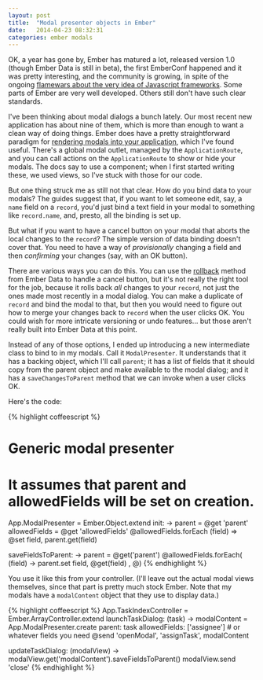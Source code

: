 ```yaml
---
layout: post
title:  "Modal presenter objects in Ember"
date:   2014-04-23 08:32:31
categories: ember modals
---
```


OK, a year has gone by, Ember has matured a lot, released version 1.0 (though Ember Data is still in beta), the first EmberConf happened and it was pretty interesting, and the community is growing, in spite of the ongoing [flamewars about the very idea of Javascript frameworks](https://news.ycombinator.com/item?id=7633175). Some parts of Ember are very well developed. Others still don't have such clear standards.

I've been thinking about modal dialogs a bunch lately. Our most recent new application has about nine of them, which is more than enough to want a clean way of doing things. Ember does have a pretty straightforward paradigm for [rendering modals into your application](http://emberjs.com/guides/cookbook/user_interface_and_interaction/using_modal_dialogs/), which I've found useful. There's a global modal outlet, managed by the `ApplicationRoute`, and you can call actions on the `ApplicationRoute` to show or hide your modals. The docs say to use a component; when I first started writing these, we used views, so I've stuck with those for our code.

But one thing struck me as still not that clear. How do you bind data to your modals? The guides suggest that, if you want to let someone edit, say, a `name` field on a `record`, you'd just bind a text field in your modal to something like `record.name`, and, presto, all the binding is set up.

But what if you want to have a cancel button on your modal that aborts the local changes to the `record`? The simple version of data binding doesn't cover that. You need to have a way of *provisionally* changing a field and then *confirming* your changes (say, with an OK button).

There are various ways you can do this. You can use the [rollback](http://emberjs.com/api/data/classes/DS.Model.html#method_rollback) method from Ember Data to handle a cancel button, but it's not really the right tool for the job, because it rolls back *all* changes to your `record`, not just the ones made most recently in a modal dialog. You can make a duplicate of `record` and bind the modal to that, but then you would need to figure out how to merge your changes back to `record` when the user clicks OK. You could wish for more intricate versioning or undo features... but those aren't really built into Ember Data at this point.

Instead of any of those options, I ended up introducing a new intermediate class to bind to in my modals. Call it `ModalPresenter`. It understands that it has a backing object, which I'll call `parent`; it has a list of fields that it should copy from the parent object and make available to the modal dialog; and it has a `saveChangesToParent` method that we can invoke when a user clicks OK.

Here's the code:

{% highlight coffeescript %}
# Generic modal presenter
# It assumes that parent and allowedFields will be set on creation.

App.ModalPresenter = Ember.Object.extend
  init: ->
    parent = @get 'parent'
    allowedFields = @get 'allowedFields'
    @allowedFields.forEach (field) =>
      @set field, parent.get(field)

  saveFieldsToParent: ->
    parent = @get('parent')
    @allowedFields.forEach( (field) ->
      parent.set field, @get(field)
    , @)
{% endhighlight %}

You use it like this from your controller. (I'll leave out the actual modal views themselves, since that part is pretty much stock Ember. Note that my modals have a `modalContent` object that they use to display data.)

{% highlight coffeescript %}
App.TaskIndexController = Ember.ArrayController.extend
  launchTaskDialog: (task) ->
    modalContent = App.ModalPresenter.create
      parent: task
      allowedFields: ['assignee']  # or whatever fields you need
    @send 'openModal', 'assignTask', modalContent

  updateTaskDialog: (modalView) ->
    modalView.get('modalContent').saveFieldsToParent()
    modalView.send 'close'
{% endhighlight %}

